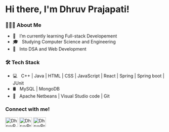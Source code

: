 <h1> Hi there, I'm Dhruv Prajapati! </h1>

<h3> 👨🏻‍💻 About Me </h3>

- 🔭 &nbsp; I’m currently learning Full-stack Developement
- 🎓 &nbsp; Studying Computer Science and Engineering 
- 💼 &nbsp; Into DSA and Web Development


<h3>🛠 Tech Stack</h3>

- 💻 &nbsp; C++ | Java | HTML | CSS | JavaScript | React | Spring | Spring boot | JUnit
- 🛢 &nbsp; MySQL | MongoDB
- 🔧 &nbsp; Apache Netbeans | Visual Studio code | Git

### Connect with me!
<p align="left">
<a href="https://linkedin.com/in/dhruvprajapati4" target="_blank" rel="nofollow"><img align="center" src="https://camo.githubusercontent.com/28bbd2596707954793abeff9eb24d343c1c78b7bf184b90294b4b190c6097a65/68747470733a2f2f63646e2e6a7364656c6976722e6e65742f6e706d2f73696d706c652d69636f6e7340332e302e312f69636f6e732f6c696e6b6564696e2e737667" alt="DhruvP" height="30" width="40" data-canonical-src="https://cdn.jsdelivr.net/npm/simple-icons@3.0.1/icons/linkedin.svg" style="max-width:100%;"></a>
<a href="https://www.codechef.com/users/sirius_black1" target="_blank" rel="nofollow" ><img align="center" src="https://camo.githubusercontent.com/b72ea44d92dd67ad610334c8293caf1852527b39d3c45926b6c5f084d49e748d/68747470733a2f2f63646e2e6a7364656c6976722e6e65742f6e706d2f73696d706c652d69636f6e7340332e312e302f69636f6e732f636f6465636865662e737667" alt="DhruvPrajapati" height="30" width="40" data-canonical-src="https://cdn.jsdelivr.net/npm/simple-icons@3.1.0/icons/codechef.svg" style="max-width:100%;"></a>
<a href="https://codeforces.com/profile/sirius_black1" target="_blank" rel="nofollow"><img align="center" src="https://camo.githubusercontent.com/d7e7248bdb5d3600379f47cee01c016f20c66a5d5608881eb1de3a111ee9c562/68747470733a2f2f63646e2e6a7364656c6976722e6e65742f6e706d2f73696d706c652d69636f6e7340332e302e312f69636f6e732f636f6465666f726365732e737667" alt="DhruvPrajapati" height="30" width="40" data-canonical-src="https://cdn.jsdelivr.net/npm/simple-icons@3.0.1/icons/codeforces.svg" style="max-width:100%;"></a>
</p>
